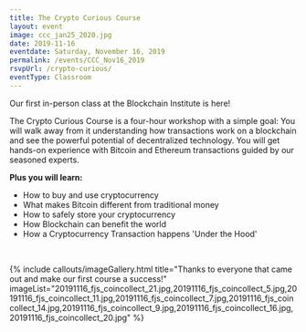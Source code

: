 ```yaml
---
title: The Crypto Curious Course
layout: event
image: ccc_jan25_2020.jpg
date: 2019-11-16
eventdate: Saturday, November 16, 2019
permalink: /events/CCC_Nov16_2019
rsvpUrl: /crypto-curious/
eventType: Classroom
---
```

Our first in-person class at the Blockchain Institute is here!

The Crypto Curious Course is a four-hour workshop with a simple goal: You will walk away from it understanding how transactions work on a blockchain and see the powerful potential of decentralized technology.
You will get hands-on experience with Bitcoin and Ethereum transactions guided by our seasoned experts.

<b>Plus you will learn:</b>
<ul><li>How to buy and use cryptocurrency</li><li>What makes Bitcoin different from traditional money</li><li>How to safely store your cryptocurrency</li><li>How Blockchain can benefit the world</li><li>How a Cryptocurrency Transaction happens 'Under the Hood'</li></ul>
<br>

{% include callouts/imageGallery.html
                title="Thanks to everyone that came out and make our first course a success!"
                imageList="20191116_fjs_coincollect_21.jpg,20191116_fjs_coincollect_5.jpg,20191116_fjs_coincollect_11.jpg,20191116_fjs_coincollect_7.jpg,20191116_fjs_coincollect_14.jpg,20191116_fjs_coincollect_9.jpg,20191116_fjs_coincollect_16.jpg,20191116_fjs_coincollect_20.jpg"
%}
			
